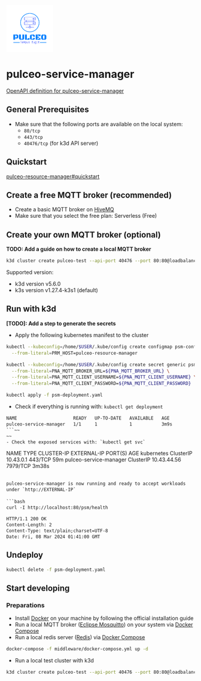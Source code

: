 <img src="docs/assets/pulceo-logo-color.png" alt="pulceo-logo" width="25%" height="auto"/>

# pulceo-service-manager

[OpenAPI definition for pulceo-service-manager](https://spboehm.github.io/pulceo-service-manager/)

## General Prerequisites

- Make sure that the following ports are available on the local system:
    - `80/tcp`
    - `443/tcp`
    - `40476/tcp` (for k3d API server)

## Quickstart

[pulceo-resource-manager#quickstart](https://github.com/spboehm/pulceo-resource-manager?tab=readme-ov-file#quickstart-try-locally)

## Create a free MQTT broker (recommended)

- Create a basic MQTT broker
  on [HiveMQ](https://console.hivemq.cloud/?utm_source=HiveMQ+Pricing+Page&utm_medium=serverless+signup+CTA+Button&utm_campaign=HiveMQ+Cloud+PaaS&utm_content=serverless)
- Make sure that you select the free plan: Serverless (Free)

## Create your own MQTT broker (optional)

**TODO: Add a guide on how to create a local MQTT broker**

```bash
k3d cluster create pulceo-test --api-port 40476 --port 80:80@loadbalancer
```

Supported version:

- k3d version v5.6.0
- k3s version v1.27.4-k3s1 (default)

## Run with k3d

**[TODO]: Add a step to generate the secrets**

- Apply the following kubernetes manifest to the cluster

```bash
kubectl --kubeconfig=/home/$USER/.kube/config create configmap psm-configmap \
  --from-literal=PRM_HOST=pulceo-resource-manager
```

```bash
kubectl --kubeconfig=/home/$USER/.kube/config create secret generic psm-credentials \
  --from-literal=PNA_MQTT_BROKER_URL=${PNA_MQTT_BROKER_URL} \
  --from-literal=PNA_MQTT_CLIENT_USERNAME=${PNA_MQTT_CLIENT_USERNAME} \
  --from-literal=PNA_MQTT_CLIENT_PASSWORD=${PNA_MQTT_CLIENT_PASSWORD}
```

```bash
kubectl apply -f psm-deployment.yaml
```

- Check if everything is running with: `kubectl get deployment`

```
NAME                     READY   UP-TO-DATE   AVAILABLE   AGE
pulceo-service-manager   1/1     1            1           3m9s
```~~
~~
- Check the exposed services with: `kubectl get svc`
```

NAME TYPE CLUSTER-IP EXTERNAL-IP PORT(S)    AGE
kubernetes ClusterIP 10.43.0.1     <none>        443/TCP 59m
pulceo-service-manager ClusterIP 10.43.44.56   <none>        7979/TCP 3m38s

```

pulceo-service-manager is now running and ready to accept workloads under `http://EXTERNAL-IP`

```bash
curl -I http://localhost:80/psm/health
```

```
HTTP/1.1 200 OK
Content-Length: 2
Content-Type: text/plain;charset=UTF-8
Date: Fri, 08 Mar 2024 01:41:00 GMT
```

## Undeploy

```bash
kubectl delete -f psm-deployment.yaml
```

## Start developing

### Preparations

- Install [Docker](https://www.docker.com/) on your machine by following the official installation guide
- Run a local MQTT broker ([Eclipse Mosquitto](https://mosquitto.org/)) on your system
  via [Docker Compose](https://docs.docker.com/compose/)
- Run a local redis server ([Redis](https://redis.io/)) via [Docker Compose](https://docs.docker.com/compose/)

```bash
docker-compose -f middleware/docker-compose.yml up -d 
```

- Run a local test cluster with k3d

```bash
k3d cluster create pulceo-test --api-port 40476 --port 80:80@loadbalancer
```
